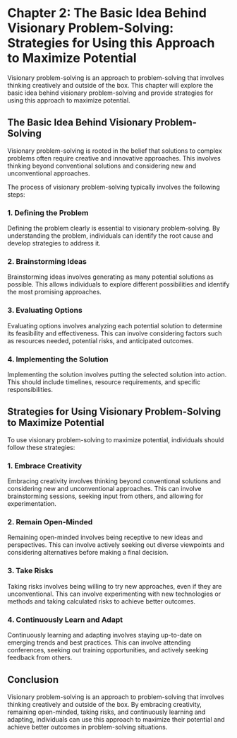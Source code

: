 Chapter 2: The Basic Idea Behind Visionary Problem-Solving: Strategies for Using this Approach to Maximize Potential
====================================================================================================================

Visionary problem-solving is an approach to problem-solving that involves thinking creatively and outside of the box. This chapter will explore the basic idea behind visionary problem-solving and provide strategies for using this approach to maximize potential.

The Basic Idea Behind Visionary Problem-Solving
-----------------------------------------------

Visionary problem-solving is rooted in the belief that solutions to complex problems often require creative and innovative approaches. This involves thinking beyond conventional solutions and considering new and unconventional approaches.

The process of visionary problem-solving typically involves the following steps:

### 1. Defining the Problem

Defining the problem clearly is essential to visionary problem-solving. By understanding the problem, individuals can identify the root cause and develop strategies to address it.

### 2. Brainstorming Ideas

Brainstorming ideas involves generating as many potential solutions as possible. This allows individuals to explore different possibilities and identify the most promising approaches.

### 3. Evaluating Options

Evaluating options involves analyzing each potential solution to determine its feasibility and effectiveness. This can involve considering factors such as resources needed, potential risks, and anticipated outcomes.

### 4. Implementing the Solution

Implementing the solution involves putting the selected solution into action. This should include timelines, resource requirements, and specific responsibilities.

Strategies for Using Visionary Problem-Solving to Maximize Potential
--------------------------------------------------------------------

To use visionary problem-solving to maximize potential, individuals should follow these strategies:

### 1. Embrace Creativity

Embracing creativity involves thinking beyond conventional solutions and considering new and unconventional approaches. This can involve brainstorming sessions, seeking input from others, and allowing for experimentation.

### 2. Remain Open-Minded

Remaining open-minded involves being receptive to new ideas and perspectives. This can involve actively seeking out diverse viewpoints and considering alternatives before making a final decision.

### 3. Take Risks

Taking risks involves being willing to try new approaches, even if they are unconventional. This can involve experimenting with new technologies or methods and taking calculated risks to achieve better outcomes.

### 4. Continuously Learn and Adapt

Continuously learning and adapting involves staying up-to-date on emerging trends and best practices. This can involve attending conferences, seeking out training opportunities, and actively seeking feedback from others.

Conclusion
----------

Visionary problem-solving is an approach to problem-solving that involves thinking creatively and outside of the box. By embracing creativity, remaining open-minded, taking risks, and continuously learning and adapting, individuals can use this approach to maximize their potential and achieve better outcomes in problem-solving situations.
